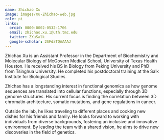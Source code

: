 ```yaml
---
name: Zhichao Xu
image: images/Xu-Zhichao-web.jpg
role: pi
links:
  orcid: 0000-0002-0532-1706
  email: zhichao.xu.1@uth.tmc.edu
  twitter: ZXuSalk
  google-scholar: 2SFdzTQAAAAJ
---
```


Zhichao Xu is an Assistant Professor in the Department of Biochemistry and Molecular Biology of McGovern Medical School, University of Texas Health Houston. He received his BS in Biology from Peking University and PhD from Tsinghua University. He completed his postdoctoral training at the Salk Institute for Biological Studies. 

Zhichao has a longstanding interest in functional genomics as how genome sequences are translated into cellular functions, especially through 3D genome structures. His current focus is finding the correlation between 3D chromatin architecture, somatic mutations, and gene regulations in cancer. 

Outside the lab, he likes traveling to different places and cooking new dishes for his friends and family. He looks forward to working with individuals from diverse backgrounds, fostering an inclusive and innovative environment. By leading the team with a shared vision, he aims to drive new discoveries in the field of genetics.
